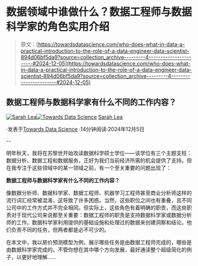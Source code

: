 # 数据领域中谁做什么？数据工程师与数据科学家的角色实用介绍

> 原文：[https://towardsdatascience.com/who-does-what-in-data-a-practical-introduction-to-the-role-of-a-data-engineer-data-scientist-894d06bf5da9?source=collection_archive---------4-----------------------#2024-12-05](https://towardsdatascience.com/who-does-what-in-data-a-practical-introduction-to-the-role-of-a-data-engineer-data-scientist-894d06bf5da9?source=collection_archive---------4-----------------------#2024-12-05)

## 数据工程师与数据科学家有什么不同的工作内容？

[](https://medium.com/@schuerch_sarah?source=post_page---byline--894d06bf5da9--------------------------------)[![Sarah Lea](../Images/09c9fa20016d1439b70b9fb6670b57a9.png)](https://medium.com/@schuerch_sarah?source=post_page---byline--894d06bf5da9--------------------------------)[](https://towardsdatascience.com/?source=post_page---byline--894d06bf5da9--------------------------------)[![Towards Data Science](../Images/a6ff2676ffcc0c7aad8aaf1d79379785.png)](https://towardsdatascience.com/?source=post_page---byline--894d06bf5da9--------------------------------) [Sarah Lea](https://medium.com/@schuerch_sarah?source=post_page---byline--894d06bf5da9--------------------------------)

·发表于[Towards Data Science](https://towardsdatascience.com/?source=post_page---byline--894d06bf5da9--------------------------------) ·14分钟阅读·2024年12月5日

--

明年秋天，我将在苏黎世开始攻读数据科学硕士学位——该学位有三个主题支柱：数据分析、数据工程和数据服务，正好为我们当前经济所需的机会提供了支持。但在我专注于这些领域中的某一领域之前，有一个至关重要的问题出现了：

**数据工程师与数据科学家有什么不同的工作内容？**

像数据分析师、数据科学家、数据工程师、机器学习工程师甚至商业分析师这样的流行词汇经常被混淆，这导致了许多困惑。当然，这些职位之间也有重叠，且不同公司中的工作方式并不完全相同。但实际上，这些角色有着明确的职责，而这些职责对于现代公司来说都至关重要：数据工程师的职责是支持数据科学家或数据分析师的工作。数据科学家利用提供的基础设施和处理过的数据来创建洞察和结论。他们负责不同的任务，但两者都是必不可少的。

在本文中，我以房价预测模型为例，展示哪些任务是由数据工程师完成的，哪些是由数据科学家完成的。不管你想在其中哪个方向发展，最好通读整个超级简化的例子，以更好地理解……
